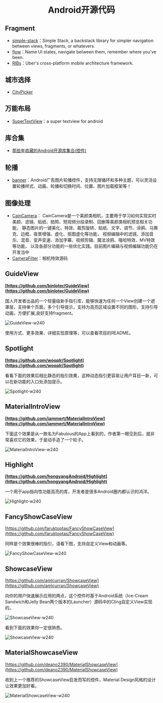 <h1 align="center">Android开源代码</h1>

## Fragment
* [simple-stack](https://github.com/Zhuinden/simple-stack)：Simple Stack, a backstack library for simpler navigation between views, fragments, or whatevers.
* [flow](https://github.com/square/flow)：Name UI states, navigate between them, remember where you've been.
* [RIBs](https://github.com/uber/RIBs)：Uber's cross-platform mobile architecture framework.

## 城市选择
* [CityPicker](https://github.com/zaaach/CityPicker)

## 万能布局
* [SuperTextView](https://github.com/lygttpod/SuperTextView)：a super textview for android

## 库合集
* [那些年收藏的Android开源库集合(控件)](https://www.jianshu.com/p/3baddcf948af)

## 轮播
* [banner](https://github.com/youth5201314/banner)：Android广告图片轮播控件，支持无限循环和多种主题，可以灵活设置轮播样式、动画、轮播和切换时间、位置、图片加载框架等！

## 图像处理
* [CainCamera](https://github.com/CainKernel/CainCamera)：
CainCamera是一个美颜类相机，主要用于学习如何实现实时美颜、滤镜、贴纸、拍照、短视频分段录制、回删等美颜类相机预览相关功能， 静态图片的一键美化、特效、裁剪旋转、贴纸、文字、调节、涂鸦、马赛克、边框、夜景增强、虚化、抠图虚化等功能， 视频编辑中的滤镜、添加音乐、混音、变声变速、添加字幕、视频剪辑、魔法涂鸦、嘻哈特效、MV特效等功能， 以及各部分功能的一些优化实践。目前图片编辑与视频编辑功能仍在开发当中
* [CameraFilter](https://github.com/nekocode/CameraFilter)：相机特效源码

## GuideView
**[https://github.com/binIoter/GuideView](https://github.com/binIoter/GuideView)**

国人开发者出品的一个轻量级新手指引库，能够快速为任何一个View创建一个遮罩层，支持单个页面，多个引导提示，支持为高亮区域设置不同的图形，支持引导动画，方便扩展,良好支持fragment。

![GuideView-w240](https://diycode.b0.upaiyun.com/photo/2017/e90bb8c58d5603b11714b4e6f3d01be6.png)

使用方式、更多效果、详细实现原理等，可以查看项目的README。

## Spotlight
**[https://github.com/wooplr/Spotlight](https://github.com/wooplr/Spotlight)**

看看下面的效果后相比静态的指引效果，这种动态指引更容易让用户耳目一新，可以在新功能的入口处添加提示。

![Spotlight-w240](https://diycode.b0.upaiyun.com/photo/2017/602655b94fa451820d33a7b98f923503.gif)

## MaterialIntroView
**[https://github.com/iammert/MaterialIntroView](https://github.com/iammert/MaterialIntroView)**

下面这个效果是从一款名为Fabulous的App上看到的，作者第一眼见到后，就非常喜欢它的效果，于是动手造了一个轮子。

![MaterialIntroView-w240](https://diycode.b0.upaiyun.com/photo/2017/481565db050c9b740f1337fb29e4c93d.gif)

## Highlight
**[https://github.com/hongyangAndroid/Highlight](https://github.com/hongyangAndroid/Highlight)**

一个用于app指向性功能高亮的库，开发者是很多Android圈内都认识的鸿洋。

![Highlight-w240](https://diycode.b0.upaiyun.com/photo/2017/7d97601ac5466562103b26ad2b084626.gif)

## FancyShowCaseView
[https://github.com/faruktoptas/FancyShowCaseView](https://github.com/faruktoptas/FancyShowCaseView)

同样是个效果很棒的指引，请看下图，支持自定义View和动画等。

![FancyShowCaseView-w240](https://diycode.b0.upaiyun.com/photo/2017/fb3ca0baa452e7682219d2322ce6472d.gif)

## ShowcaseView
[https://github.com/amlcurran/ShowcaseView](https://github.com/amlcurran/ShowcaseView)

向你的用户快速展示应用的两点，这个控件时基于Android系统（Ice-Cream Sandwich和Jelly Bean两个版本的Launcher）源码中的Cling自定义View实现的。

![ShowcaseView-w240](https://diycode.b0.upaiyun.com/photo/2017/604401d0454277349b6b5e475cf8cdd7.png)

看到下面的效果你一定很熟悉。

![ShowcaseView-w240](https://diycode.b0.upaiyun.com/photo/2017/70999a9ff7e1bb9dcf27e2435a2e61fe.png)

## MaterialShowcaseView
[https://github.com/deano2390/MaterialShowcaseView](https://github.com/deano2390/MaterialShowcaseView)

收到上一个推荐的ShowcaseView启发而写的控件，Material Design风格的设计让效果更加好看。

![MaterialShowcaseView-w240](https://diycode.b0.upaiyun.com/photo/2017/4119ffb7ddb8a0066df50ef8a4bf2fd7.gif)

